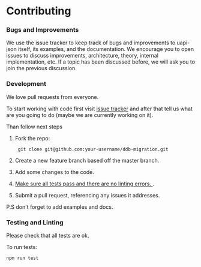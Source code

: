 # Contributing

### Bugs and Improvements

We use the issue tracker to keep track of bugs and improvements to uapi-json itself, its examples, and the documentation. We encourage you to open issues to discuss improvements, architecture, theory, internal implementation, etc. If a topic has been discussed before, we will ask you to join the previous discussion.

### Development
We love pull requests from everyone.

To start working with code first visit [issue tracker](https://github.com/Travelport-Ukraine/ddb-migration/issues) and after that tell us what are you going to do (maybe we are currently working on it).

Than follow next steps

1. Fork the repo:

        git clone git@github.com:your-username/ddb-migration.git
        
2. Create a new feature branch based off the master branch.
3. Add some changes to the code.
4. [Make sure all tests pass and there are no linting errors.
](#checks).
5. Submit a pull request, referencing any issues it addresses.

P.S don't forget to add examples and docs.

<a name="checks"></a>
### Testing and Linting
Please check that all tests are ok.
    
To run tests:

    npm run test

